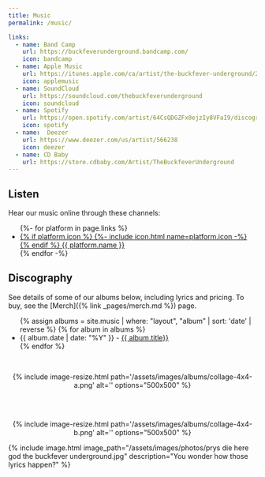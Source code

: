 ```yaml
---
title: Music
permalink: /music/

links:
  - name: Band Camp
    url: https://buckfeverunderground.bandcamp.com/
    icon: bandcamp
  - name: Apple Music
    url: https://itunes.apple.com/ca/artist/the-buckfever-underground/265957199
    icon: applemusic
  - name: SoundCloud
    url: https://soundcloud.com/thebuckfeverunderground
    icon: soundcloud
  - name: Spotify
    url: https://open.spotify.com/artist/64CsQDGZFx0ejzIy8VFaI9/discography
    icon: spotify
  - name:  Deezer
    url: https://www.deezer.com/us/artist/566238
    icon: deezer
  - name: CD Baby
    url: https://store.cdbaby.com/Artist/TheBuckfeverUnderground
---
```


## Listen

Hear our music online through these channels:

<ul>
{%- for platform in page.links %}
    <li>
        <a href="{{ platform.link }}">
            {% if platform.icon %}
              {%- include icon.html name=platform.icon -%}
            {% endif %}
            {{ platform.name }}
        </a>
    </li>
{% endfor -%}
</ul>


## Discography

See details of some of our albums below, including lyrics and pricing. To buy, see the [Merch]({% link _pages/merch.md %}) page.

<ul>
    {% assign albums = site.music | where: "layout", "album" | sort: 'date' | reverse %}
    {% for album in albums %}
        <li>
            {{ album.date | date: "%Y" }} - <a href="{{ album.url | relative_url }}">{{ album.title}}</a>
        </li>
    {% endfor %}
</ul>

<br>

<div align="center">

{% include image-resize.html
    path='/assets/images/albums/collage-4x4-a.png'
    alt=''
    options="500x500"
%}

<br>
<br>

{% include image-resize.html
    path='/assets/images/albums/collage-4x4-b.png'
    alt=''
    options="500x500"
%}

</div>

{% include image.html
    image_path="/assets/images/photos/prys die here god the buckfever underground.jpg"
    description="You wonder how those lyrics happen?"
%}
